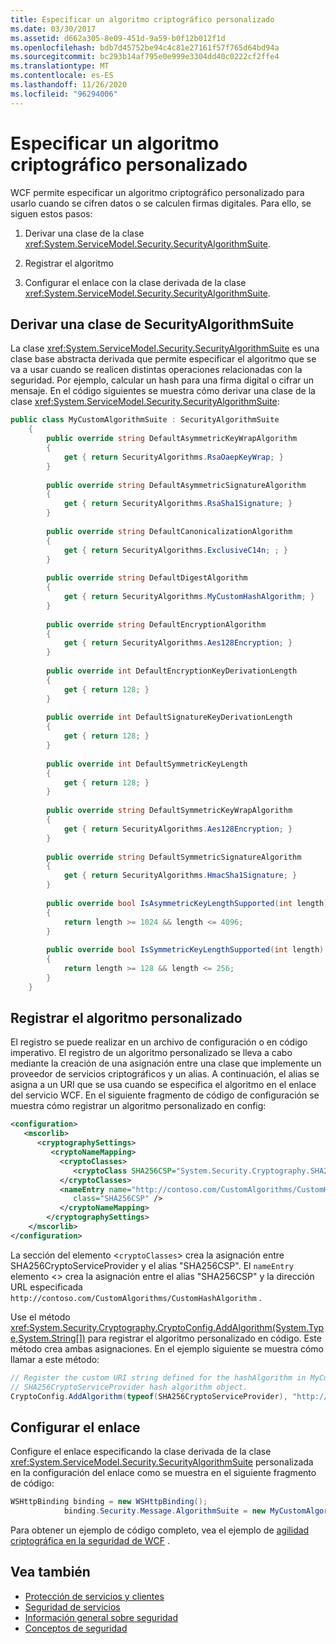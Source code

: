 ```yaml
---
title: Especificar un algoritmo criptográfico personalizado
ms.date: 03/30/2017
ms.assetid: d662a305-8e09-451d-9a59-b0f12b012f1d
ms.openlocfilehash: bdb7d45752be94c4c81e27161f57f765d64bd94a
ms.sourcegitcommit: bc293b14af795e0e999e3304dd40c0222cf2ffe4
ms.translationtype: MT
ms.contentlocale: es-ES
ms.lasthandoff: 11/26/2020
ms.locfileid: "96294006"
---
```

# <a name="specifying-a-custom-crypto-algorithm"></a>Especificar un algoritmo criptográfico personalizado

WCF permite especificar un algoritmo criptográfico personalizado para usarlo cuando se cifren datos o se calculen firmas digitales. Para ello, se siguen estos pasos:  
  
1. Derivar una clase de la clase <xref:System.ServiceModel.Security.SecurityAlgorithmSuite>.  
  
2. Registrar el algoritmo  
  
3. Configurar el enlace con la clase derivada de la clase <xref:System.ServiceModel.Security.SecurityAlgorithmSuite>.  
  
## <a name="derive-a-class-from-securityalgorithmsuite"></a>Derivar una clase de SecurityAlgorithmSuite  

 La clase <xref:System.ServiceModel.Security.SecurityAlgorithmSuite> es una clase base abstracta derivada que permite especificar el algoritmo que se va a usar cuando se realicen distintas operaciones relacionadas con la seguridad. Por ejemplo, calcular un hash para una firma digital o cifrar un mensaje. En el código siguientes se muestra cómo derivar una clase de la clase <xref:System.ServiceModel.Security.SecurityAlgorithmSuite>:  
  
```csharp  
public class MyCustomAlgorithmSuite : SecurityAlgorithmSuite  
    {  
        public override string DefaultAsymmetricKeyWrapAlgorithm  
        {  
            get { return SecurityAlgorithms.RsaOaepKeyWrap; }  
        }  
  
        public override string DefaultAsymmetricSignatureAlgorithm  
        {  
            get { return SecurityAlgorithms.RsaSha1Signature; }  
        }  
  
        public override string DefaultCanonicalizationAlgorithm  
        {  
            get { return SecurityAlgorithms.ExclusiveC14n; ; }  
        }  
  
        public override string DefaultDigestAlgorithm  
        {  
            get { return SecurityAlgorithms.MyCustomHashAlgorithm; }  
        }  
  
        public override string DefaultEncryptionAlgorithm  
        {  
            get { return SecurityAlgorithms.Aes128Encryption; }  
        }  
  
        public override int DefaultEncryptionKeyDerivationLength  
        {  
            get { return 128; }  
        }  
  
        public override int DefaultSignatureKeyDerivationLength  
        {  
            get { return 128; }  
        }  
  
        public override int DefaultSymmetricKeyLength  
        {  
            get { return 128; }  
        }  
  
        public override string DefaultSymmetricKeyWrapAlgorithm  
        {  
            get { return SecurityAlgorithms.Aes128Encryption; }  
        }  
  
        public override string DefaultSymmetricSignatureAlgorithm  
        {  
            get { return SecurityAlgorithms.HmacSha1Signature; }  
        }  
  
        public override bool IsAsymmetricKeyLengthSupported(int length)  
        {  
            return length >= 1024 && length <= 4096;  
        }  
  
        public override bool IsSymmetricKeyLengthSupported(int length)  
        {  
            return length >= 128 && length <= 256;  
        }  
    }  
```  
  
## <a name="register-the-custom-algorithm"></a>Registrar el algoritmo personalizado  

 El registro se puede realizar en un archivo de configuración o en código imperativo. El registro de un algoritmo personalizado se lleva a cabo mediante la creación de una asignación entre una clase que implemente un proveedor de servicios criptográficos y un alias. A continuación, el alias se asigna a un URI que se usa cuando se especifica el algoritmo en el enlace del servicio WCF. En el siguiente fragmento de código de configuración se muestra cómo registrar un algoritmo personalizado en config:  
  
```xml  
<configuration>  
   <mscorlib>  
      <cryptographySettings>  
         <cryptoNameMapping>  
           <cryptoClasses>  
              <cryptoClass SHA256CSP="System.Security.Cryptography.SHA256CryptoServiceProvider, System.Core, Version=3.5.0.0, Culture=neutral, PublicKeyToken=b77a5c561934e089" />  
           </cryptoClasses>  
           <nameEntry name="http://contoso.com/CustomAlgorithms/CustomHashAlgorithm"  
              class="SHA256CSP" />  
           </cryptoNameMapping>  
        </cryptographySettings>  
    </mscorlib>  
</configuration>  
```  
  
 La sección del elemento <`cryptoClasses`> crea la asignación entre SHA256CryptoServiceProvider y el alias "SHA256CSP". El `nameEntry` elemento <> crea la asignación entre el alias "SHA256CSP" y la dirección URL especificada `http://contoso.com/CustomAlgorithms/CustomHashAlgorithm` .  
  
 Use el método <xref:System.Security.Cryptography.CryptoConfig.AddAlgorithm(System.Type,System.String[])> para registrar el algoritmo personalizado en código. Este método crea ambas asignaciones. En el ejemplo siguiente se muestra cómo llamar a este método:  
  
```csharp
// Register the custom URI string defined for the hashAlgorithm in MyCustomAlgorithmSuite class to create the
// SHA256CryptoServiceProvider hash algorithm object.  
CryptoConfig.AddAlgorithm(typeof(SHA256CryptoServiceProvider), "http://contoso.com/CustomAlgorithms/CustomHashAlgorithm");  
```  
  
## <a name="configure-the-binding"></a>Configurar el enlace  

 Configure el enlace especificando la clase derivada de la clase <xref:System.ServiceModel.Security.SecurityAlgorithmSuite> personalizada en la configuración del enlace como se muestra en el siguiente fragmento de código:  
  
```csharp  
WSHttpBinding binding = new WSHttpBinding();  
            binding.Security.Message.AlgorithmSuite = new MyCustomAlgorithmSuite();  
```  
  
 Para obtener un ejemplo de código completo, vea el ejemplo de [agilidad criptográfica en la seguridad de WCF](../samples/cryptographic-agility-in-wcf-security.md) .  
  
## <a name="see-also"></a>Vea también

- [Protección de servicios y clientes](../feature-details/securing-services-and-clients.md)
- [Seguridad de servicios](../securing-services.md)
- [Información general sobre seguridad](../feature-details/security-overview.md)
- [Conceptos de seguridad](../feature-details/security-concepts.md)
